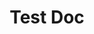 ---
title: "Test Doc"
excerpt: "Test collections doc"
header:
  image: /assets/images/bio-photo.jpg
  teaser: /assets/images/bio-photo.jpg
---